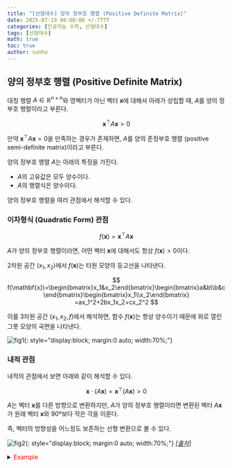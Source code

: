 ```yaml
---
title: "[선형대수] 양의 정부호 행렬 (Positive Definite Matrix)"
date: 2025-07-19 00:00:00 +/-TTTT
categories: [인공지능 수학, 선형대수]
tags: [선형대수]
math: true
toc: true
author: sunho
---
```


## 양의 정부호 행렬 (Positive Definite Matrix)

대칭 행렬 $A\in\mathbb{R}^{n\times n}$와 영벡터가 아닌 벡터 $\mathbf{x}$에 대해서 아래가 성립할 때, $A$를 양의 정부호 행렬이라고 부른다.

$$
\mathbf{x}^\top A\mathbf{x}>0
$$

만약 $\mathbf{x}^\top A\mathbf{x}=0$을 만족하는 경우가 존재하면, $A$를 양의 준정부호 행렬 (positive semi-definite matrix)이라고 부른다.

양의 정부호 행렬 $A$는 아래의 특징을 가진다.

- $A$의 고유값은 모두 양수이다.
- $A$의 행렬식은 양수이다.

양의 정부호 행렬을 여러 관점에서 해석할 수 있다.

### 이차형식 (Quadratic Form) 관점

$$
f(\mathbf{x})=\mathbf{x}^\top A\mathbf{x}
$$

$A$가 양의 정부호 행렬이라면, 어떤 벡터 $\mathbf{x}$에 대해서도 항상 $f(\mathbf{x})>0$이다.

2차원 공간 $(x_1,x_2)$에서 $f(\mathbf{x})$는 타원 모양의 등고선을 나타낸다.

$$
f(\mathbf{x})=\begin{bmatrix}x_1&x_2\end{bmatrix}\begin{bmatrix}a&b\\b&c\end{bmatrix}\begin{bmatrix}x_1\\x_2\end{bmatrix}
=ax_1^2+2bx_1x_2+cx_2^2
$$

이를 3차원 공간 $(x_1,x_2,f)$에서 해석하면, 함수 $f(\mathbf{x})$는 항상 양수이기 때문에 위로 열린 그릇 모양의 곡면을 나타낸다.

![fig1](mlm/19-1.png){: style="display:block; margin:0 auto; width:70%;"}

### 내적 관점

내적의 관점에서 보면 아래와 같이 해석할 수 있다.

$$
\mathbf{x}\cdot (A\mathbf{x})=\mathbf{x}^\top (A\mathbf{x})>0
$$

$A$는 벡터 $\mathbf{x}$를 다른 방향으로 변환하지만, $A$가 양의 정부호 행렬이라면 변환된 벡터 $A\mathbf{x}$가 원래 벡터 $\mathbf{x}$와 90º보다 작은 각을 이룬다.

즉, 벡터의 방향성을 어느정도 보존하는 선형 변환으로 볼 수 있다.

![fig2](mlm/19-2.png){: style="display:block; margin:0 auto; width:70%;"}
_[[출처]](https://angeloyeo.github.io/2021/12/20/positive_definite.html)_

<details>
<summary><font color='#FF0000'>Example</font></summary>
<div markdown="1">

$$
A=\begin{bmatrix}2&1\\1&2\end{bmatrix}
$$

---

**정의로 판별**

$$
\mathbf{x}^\top A\mathbf{x}=
\begin{bmatrix}x_1&x_2\end{bmatrix}\begin{bmatrix}2&1\\1&2\end{bmatrix}\begin{bmatrix}x_1\\x_2\end{bmatrix}
=2x_1^2+2x_1x_2+2x_2^2=2(x_1+\frac{1}{2}x_2)^2+\frac{3}{2}x_2^2
$$

$x_1,x_2\neq0$일 때 $2(x_1+\frac{1}{2}x_2)^2+\frac{3}{2}x_2^2$는 항상 양수이므로, $A$는 양의 정부호 행렬이다.

**고유값으로 판별**

$$
\text{det}(A-\lambda I)=\begin{vmatrix}2-\lambda&1\\1&2-\lambda\end{vmatrix}
=\lambda^2-4\lambda+3=(\lambda-1)(\lambda-3)=0
$$

고유값 $\lambda_1=3$과 $\lambda_2=1$ 모두 양수이므로 $A$는 양의 정부호 행렬이다.

</div>
</details>
